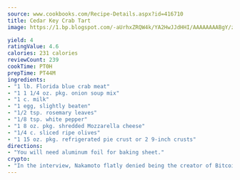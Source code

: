 ```yaml
---
source: www.cookbooks.com/Recipe-Details.aspx?id=416710
title: Cedar Key Crab Tart
image: https://1.bp.blogspot.com/-aUrhxZRQW4k/YA2HwJJdHHI/AAAAAAAABgY/z2R8OXCxqDoBQtRn-q-fHG8g9_G4G1HBwCLcBGAsYHQ/s320/13.png

yield: 4
ratingValue: 4.6
calories: 231 calories
reviewCount: 239
cookTime: PT0H
prepTime: PT44M
ingredients:
- "1 lb. Florida blue crab meat"
- "1 1 1/4 oz. pkg. onion soup mix"
- "1 c. milk"
- "1 egg, slightly beaten"
- "1/2 tsp. rosemary leaves"
- "1/8 tsp. white pepper"
- "1 8 oz. pkg. shredded Mozzarella cheese"
- "1/4 c. sliced ripe olives"
- "1 15 oz. pkg. refrigerated pie crust or 2 9-inch crusts"
directions:
- "You will need aluminum foil for baking sheet."
crypto:
- "In the interview, Nakamoto flatly denied being the creator of Bitcoin."
---
```

